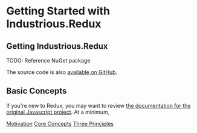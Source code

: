 # Getting Started with Industrious.Redux

## Getting Industrious.Redux

TODO: Reference NuGet package

The source code is also [available on GitHub](https://github.com/industriousone/industrious-redux).

## Basic Concepts

If you're new to Redux, you may want to review [the documentation for the original Javascript project](https://redux.js.org/introduction/getting-started). At a minimum,

[Motivation](https://redux.js.org/introduction/motivation)
[Core Concepts](https://redux.js.org/introduction/core-concepts)
[Three Principles](https://redux.js.org/introduction/three-principles)
